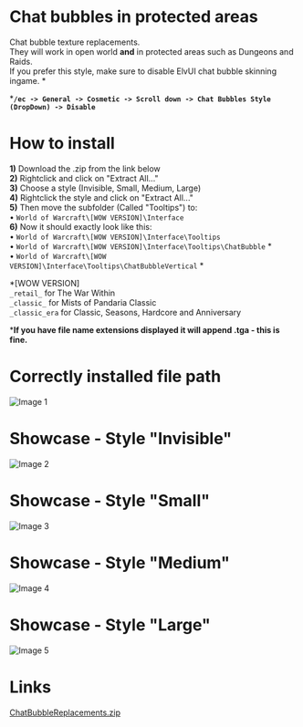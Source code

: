 # Chat bubbles in protected areas

Chat bubble texture replacements.  
They will work in open world **and** in protected areas such as Dungeons and Raids.  
If you prefer this style, make sure to disable ElvUI chat bubble skinning ingame. *  

***`/ec -> General -> Cosmetic -> Scroll down -> Chat Bubbles Style (DropDown) -> Disable`**

# How to install

**1)** Download the .zip from the link below  
**2)** Rightclick and click on "Extract All..."  
**3)** Choose a style (Invisible, Small, Medium, Large)  
**4)** Rightclick the style and click on "Extract All..."  
**5)** Then move the subfolder (Called "Tooltips") to:  
• `World of Warcraft\[WOW VERSION]\Interface`  
**6)** Now it should exactly look like this:  
• `World of Warcraft\[WOW VERSION]\Interface\Tooltips`  
• `World of Warcraft\[WOW VERSION]\Interface\Tooltips\ChatBubble` *  
• `World of Warcraft\[WOW VERSION]\Interface\Tooltips\ChatBubbleVertical` *  

*[WOW VERSION]  
`_retail_` for The War Within  
`_classic_` for Mists of Pandaria Classic  
`_classic_era` for Classic, Seasons, Hardcore and Anniversary  

***If you have file name extensions displayed it will append .tga - this is fine.**  

# Correctly installed file path

![Image 1](https://i.imgur.com/TjGmXp1.png "Image 1")

# Showcase - Style "Invisible"

![Image 2](https://i.imgur.com/ncXU3O1.png "Image 2")

# Showcase - Style "Small"

![Image 3](https://i.imgur.com/s2wfkpS.png "Image 3")

# Showcase - Style "Medium"

![Image 4](https://i.imgur.com/8o5zeqy.png "Image 4")

# Showcase - Style "Large"

![Image 5](https://i.imgur.com/ICqooab.png "Image 5")

# Links

[ChatBubbleReplacements.zip](https://github.com/Luckyone961/ChatBubbleReplacements/archive/refs/heads/main.zip)  
